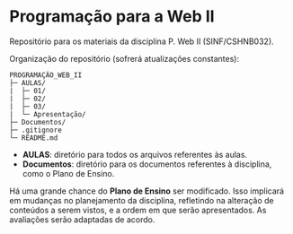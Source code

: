 # Programação para a Web II

Repositório para os materiais da disciplina P. Web II (SINF/CSHNB032).

Organização do repositório (sofrerá atualizações constantes):

```
PROGRAMAÇÃO_WEB_II
├─ AULAS/
|  ├─ 01/
|  ├─ 02/
|  ├─ 03/
|  └─ Apresentação/
├─ Documentos/
├─ .gitignore
└─ README.md
```

- **AULAS**: diretório para todos os arquivos referentes às aulas.
- **Documentos**: diretório para os documentos referentes à disciplina, como o Plano de Ensino.

Há uma grande chance do **Plano de Ensino** ser modificado. Isso implicará em mudanças no planejamento da disciplina, refletindo na alteração de conteúdos a serem vistos, e a ordem em que serão apresentados. As avaliações serão adaptadas de acordo.